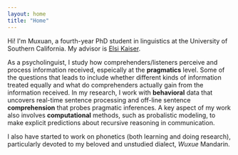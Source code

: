 ```yaml
---
layout: home
title: "Home"
---
```


Hi! I'm Muxuan, a fourth-year PhD student in linguistics at the University of Southern California. My advisor is <a href="https://elsikaiser.com" target="_blank">Elsi Kaiser</a>.

As a psycholinguist, I study how comprehenders/listeners perceive and process information received, espeically at the **pragmatics** level. Some of the questions that leads to include whether different kinds of information treated equally and what do comprehenders actually gain from the information received. In my research, I work with **behavioral** data that uncovers real-time sentence processing and off-line sentence **comprehension** that probes pragmatic inferences. A key aspect of my work also involves **computational** methods, such as probalistic modeling, to make explicit predictions about recursive reasoning in communication.

I also have started to work on phonetics (both learning and doing research), particularly devoted to my beloved and unstudied dialect, <i>Wuxue</i> Mandarin. 
